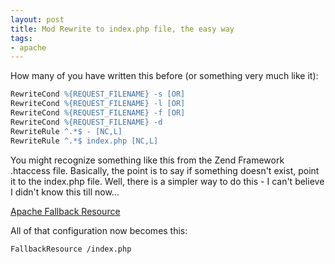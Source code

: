 ```yaml
---
layout: post
title: Mod Rewrite to index.php file, the easy way
tags:
- apache
---
```

How many of you have written this before (or something very much like it):
    
```apache
RewriteCond %{REQUEST_FILENAME} -s [OR]
RewriteCond %{REQUEST_FILENAME} -l [OR]
RewriteCond %{REQUEST_FILENAME} -f [OR]
RewriteCond %{REQUEST_FILENAME} -d
RewriteRule ^.*$ - [NC,L]
RewriteRule ^.*$ index.php [NC,L]
```

You might recognize something like this from the Zend Framework .htaccess file.  Basically, the point is to say if something doesn't exist, point it to the index.php file.  Well, there is a simpler way to do this - I can't believe I didn't know this till now...

[Apache Fallback Resource](http://httpd.apache.org/docs/2.3/mod/mod_dir.html#fallbackresource)

All of that configuration now becomes this:

```apache
FallbackResource /index.php
```
